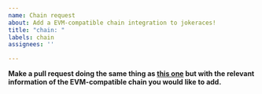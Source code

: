 ```yaml
---
name: Chain request
about: Add a EVM-compatible chain integration to jokeraces!
title: "chain: "
labels: chain
assignees: ''

---
```


**Make a pull request doing the same thing as [this one](https://github.com/JokeDAO/JokeDaoV2Dev/pull/182/files) but with the relevant information of the EVM-compatible chain you would like to add.**